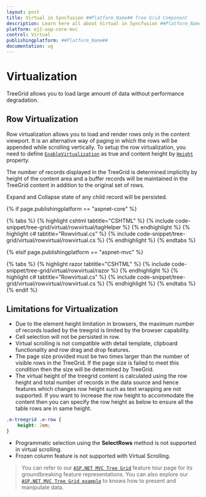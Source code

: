 ```yaml
---
layout: post
title: Virtual in Syncfusion ##Platform_Name## Tree Grid Component
description: Learn here all about Virtual in Syncfusion ##Platform_Name## Tree Grid component of Syncfusion Essential JS 2 and more.
platform: ej2-asp-core-mvc
control: Virtual
publishingplatform: ##Platform_Name##
documentation: ug
---
```



# Virtualization

TreeGrid allows you to load large amount of data without performance degradation.

## Row Virtualization

Row virtualization allows you to load and render rows only in the content viewport. It is an alternative way of paging in which the rows will be appended while scrolling vertically. To setup the row virtualization, you need to define [`EnableVirtualization`](https://help.syncfusion.com/cr/cref_files/aspnetcore-js2/Syncfusion.EJ2~Syncfusion.EJ2.TreeGrid.TreeGrid~EnableVirtualization.html) as true and content height by [`Height`](https://help.syncfusion.com/cr/cref_files/aspnetcore-js2/Syncfusion.EJ2~Syncfusion.EJ2.TreeGrid.TreeGrid~height.html) property.

The number of records displayed in the TreeGrid is determined implicitly by height of the content area and a buffer records will be maintained in the TreeGrid content in addition to the original set of rows.

Expand and Collapse state of any child record will be persisted.

{% if page.publishingplatform == "aspnet-core" %}

{% tabs %}
{% highlight cshtml tabtitle="CSHTML" %}
{% include code-snippet/tree-grid/virtual/rowvirtual/tagHelper %}
{% endhighlight %}
{% highlight c# tabtitle="Rowvirtual.cs" %}
{% include code-snippet/tree-grid/virtual/rowvirtual/rowvirtual.cs %}
{% endhighlight %}
{% endtabs %}

{% elsif page.publishingplatform == "aspnet-mvc" %}

{% tabs %}
{% highlight razor tabtitle="CSHTML" %}
{% include code-snippet/tree-grid/virtual/rowvirtual/razor %}
{% endhighlight %}
{% highlight c# tabtitle="Rowvirtual.cs" %}
{% include code-snippet/tree-grid/virtual/rowvirtual/rowvirtual.cs %}
{% endhighlight %}
{% endtabs %}
{% endif %}



## Limitations for Virtualization

* Due to the element height limitation in browsers, the maximum number of records loaded by the treegrid is limited by the browser capability.
* Cell selection will not be persisted in row.
* Virtual scrolling is not compatible with detail template, clipboard functionality and row drag and drop features.
* The page size provided must be two times larger than the number of visible rows in the TreeGrid. If the page size is failed to meet this condition then the size will be determined by TreeGrid.
* The virtual height of the treegrid content is calculated using the row height and total number of records in the data source and hence features which changes row height such as text wrapping are not supported. If you want to increase the row height to accommodate the content then you can specify the row height as below to ensure all the table rows are in same height.

```css
.e-treegrid .e-row {
    height: 2em;
}
```

* Programmatic selection using the **SelectRows** method is not supported in virtual scrolling.
* Frozen column feature is not supported with Virtual Scrolling.

> You can refer to our [`ASP.NET MVC Tree Grid`](https://www.syncfusion.com/aspnet-mvc-ui-controls/tree-grid) feature tour page for its groundbreaking feature representations. You can also explore our [`ASP.NET MVC Tree Grid example`](https://ej2.syncfusion.com/aspnetmvc/TreeGrid/Overview#/material) to knows how to present and manipulate data.
